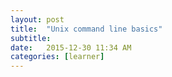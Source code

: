 ```yaml
---
layout: post
title:  "Unix command line basics"
subtitle: 
date:   2015-12-30 11:34 AM
categories: [learner]
---
```

